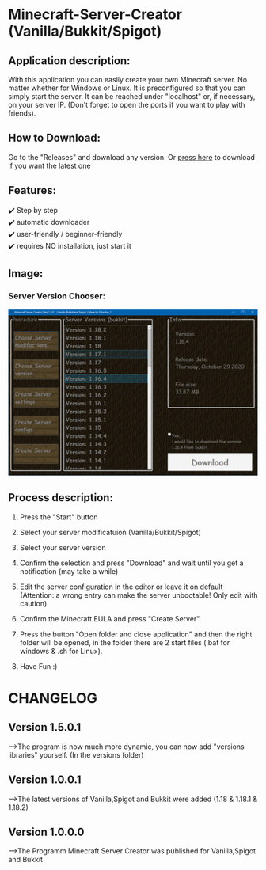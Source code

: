 ﻿<h1>Minecraft-Server-Creator (Vanilla/Bukkit/Spigot)</h1>


## Application description:

With this application you can easily create your own Minecraft server. 
No matter whether for Windows or Linux. It is preconfigured so that you can simply start the server. 
It can be reached under "localhost" or, if necessary, on your server IP. 
(Don't forget to open the ports if you want to play with friends). 


## How to Download:

Go to the "Releases" and download any version. Or [press here](https://github.com/Schecher1/Minecraft-Server-Creator/releases/download/Minecraft-Server-Creator-Ver-1.5.0.1/Program.zip) to download if you want the latest one


## Features:

✔️ Step by step								<br />
✔️ automatic downloader						<br />
✔️ user-friendly / beginner-friendly		<br />
✔️ requires NO installation, just start it	<br />

## Image:
### Server Version Chooser:
![Server-Login](IMAGES/Version%201.5.0.1/VersionChooser.PNG)

## Process description:

1. Press the "Start" button

2. Select your server modificatuion (Vanilla/Bukkit/Spigot)

3. Select your server version

4. Confirm the selection and press "Download" and wait until you get a notification (may take a while)

5. Edit the server configuration in the editor or leave it on default (Attention: a wrong entry can make the server unbootable! Only edit with caution)

6. Confirm the Minecraft EULA and press "Create Server".

7. Press the button "Open folder and close application" and then the right folder will be opened, in the folder there are 2 start files (.bat for windows & .sh for Linux).

8. Have Fun :)


<h1>CHANGELOG</h1>

## Version 1.5.0.1
-->The program is now much more dynamic, you can now add "versions libraries" yourself. (In the versions folder) <br/>

## Version 1.0.0.1
-->The latest versions of Vanilla,Spigot and Bukkit were added (1.18 & 1.18.1 & 1.18.2)<br/>

## Version 1.0.0.0
-->The Programm Minecraft Server Creator was published for Vanilla,Spigot and Bukkit<br/>
